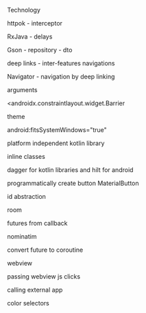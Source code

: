 Technology

httpok -
  interceptor

RxJava -
  delays

Gson -
  repository - dto

deep links - inter-features navigations

Navigator -
  navigation by deep linking

  arguments

<androidx.constraintlayout.widget.Barrier

theme

android:fitsSystemWindows="true"

platform independent kotlin library

inline classes

dagger for kotlin libraries and hilt for android

programmatically create button MaterialButton

id abstraction

room

futures from callback

nominatim

convert future to coroutine

webview

passing webview js clicks

calling external app

color selectors